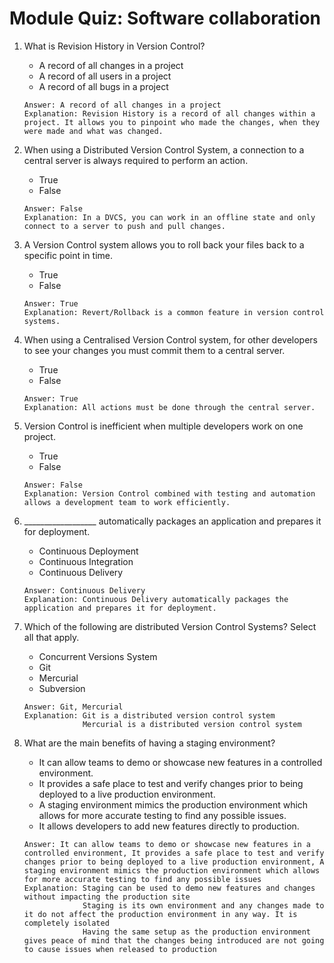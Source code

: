 # Module Quiz: Software collaboration

1. What is Revision History in Version Control?
   - A record of all changes in a project
   - A record of all users in a project
   - A record of all bugs in a project
   ```
   Answer: A record of all changes in a project
   Explanation: Revision History is a record of all changes within a project. It allows you to pinpoint who made the changes, when they were made and what was changed.
   ```

2. When using a Distributed Version Control System, a connection to a central server is always required to perform an action.
   - True
   - False
   ```
   Answer: False
   Explanation: In a DVCS, you can work in an offline state and only connect to a server to push and pull changes.
   ```

3. A Version Control system allows you to roll back your files back to a specific point in time.
   - True
   - False
   ```
   Answer: True
   Explanation: Revert/Rollback is a common feature in version control systems.
   ```

4. When using a Centralised Version Control system, for other developers to see your changes you must commit them to a central server.
   - True
   - False
   ```
   Answer: True
   Explanation: All actions must be done through the central server.
   ```

5. Version Control is inefficient when multiple developers work on one project.
   - True
   - False
   ```
   Answer: False
   Explanation: Version Control combined with testing and automation allows a development team to work efficiently.
   ```

6. __________________ automatically packages an application and prepares it for deployment.
   - Continuous Deployment
   - Continuous Integration
   - Continuous Delivery
   ```
   Answer: Continuous Delivery
   Explanation: Continuous Delivery automatically packages the application and prepares it for deployment.
   ```

7. Which of the following are distributed Version Control Systems? Select all that apply.
   - Concurrent Versions System
   - Git
   - Mercurial
   - Subversion
   ```
   Answer: Git, Mercurial
   Explanation: Git is a distributed version control system
                Mercurial is a distributed version control system
   ```

8. What are the main benefits of having a staging environment?
   - It can allow teams to demo or showcase new features in a controlled environment.
   - It provides a safe place to test and verify changes prior to being deployed to a live production environment.
   - A staging environment mimics the production environment which allows for more accurate testing to find any possible issues. 
   - It allows developers to add new features directly to production.
   ```
   Answer: It can allow teams to demo or showcase new features in a controlled environment, It provides a safe place to test and verify changes prior to being deployed to a live production environment, A staging environment mimics the production environment which allows for more accurate testing to find any possible issues
   Explanation: Staging can be used to demo new features and changes without impacting the production site
                Staging is its own environment and any changes made to it do not affect the production environment in any way. It is completely isolated
                Having the same setup as the production environment gives peace of mind that the changes being introduced are not going to cause issues when released to production
   ```